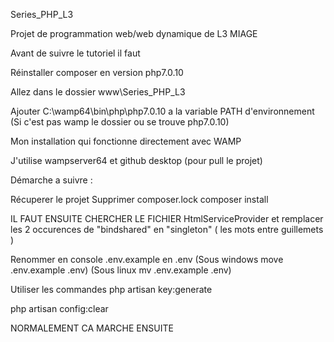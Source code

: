 Series_PHP_L3

Projet de programmation web/web dynamique de L3 MIAGE

Avant de suivre le tutoriel il faut

  Réinstaller composer en version php7.0.10

  Allez dans le dossier www\Series_PHP_L3
  
  Ajouter C:\wamp64\bin\php\php7.0.10 a la variable PATH d'environnement (Si c'est pas wamp le dossier ou se trouve php7.0.10)


Mon installation qui fonctionne directement avec WAMP 

J'utilise wampserver64 et github desktop (pour pull le projet)

Démarche a suivre : 

Récuperer le projet
Supprimer composer.lock
composer install

IL FAUT ENSUITE CHERCHER LE FICHIER HtmlServiceProvider et remplacer les 2 occurences de "bindshared" en "singleton" ( les mots entre guillemets )

Renommer en console .env.example en .env (Sous windows move .env.example .env) (Sous linux mv .env.example .env)

Utiliser les commandes php artisan key:generate

php artisan config:clear

NORMALEMENT CA MARCHE ENSUITE
